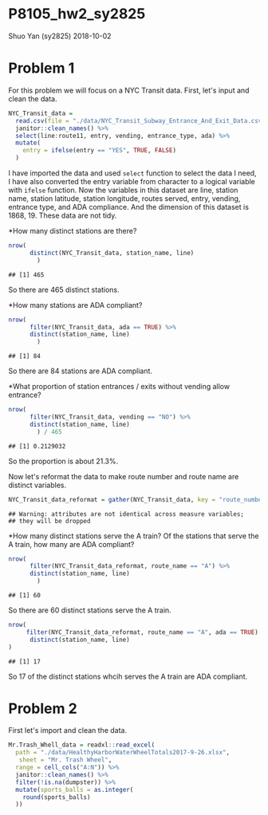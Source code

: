 P8105\_hw2\_sy2825
================
Shuo Yan (sy2825)
2018-10-02

Problem 1
=========

For this problem we will focus on a NYC Transit data. First, let's input and clean the data.

``` r
NYC_Transit_data = 
  read.csv(file = "./data/NYC_Transit_Subway_Entrance_And_Exit_Data.csv") %>%
  janitor::clean_names() %>%
  select(line:route11, entry, vending, entrance_type, ada) %>%
  mutate(
    entry = ifelse(entry == "YES", TRUE, FALSE)
  )
```

I have imported the data and used `select` function to select the data I need, I have also converted the entry variable from character to a logical variable with `ifelse` function. Now the variables in this dataset are line, station name, station latitude, station longitude, routes served, entry, vending, entrance type, and ADA compliance. And the dimension of this dataset is 1868, 19. These data are not tidy.

\*How many distinct stations are there?

``` r
nrow(
      distinct(NYC_Transit_data, station_name, line)
        )
```

    ## [1] 465

So there are 465 distinct stations.

\*How many stations are ADA compliant?

``` r
nrow(
      filter(NYC_Transit_data, ada == TRUE) %>%
      distinct(station_name, line)
        )
```

    ## [1] 84

So there are 84 stations are ADA compliant.

\*What proportion of station entrances / exits without vending allow entrance?

``` r
nrow(
      filter(NYC_Transit_data, vending == "NO") %>%
      distinct(station_name, line)
        ) / 465 
```

    ## [1] 0.2129032

So the proportion is about 21.3%.

Now let's reformat the data to make route number and route name are distinct variables.

``` r
NYC_Transit_data_reformat = gather(NYC_Transit_data, key = "route_number", value = "route_name", route1:route11)
```

    ## Warning: attributes are not identical across measure variables;
    ## they will be dropped

\*How many distinct stations serve the A train? Of the stations that serve the A train, how many are ADA compliant?

``` r
nrow(
      filter(NYC_Transit_data_reformat, route_name == "A") %>%
      distinct(station_name, line)
        )
```

    ## [1] 60

So there are 60 distinct stations serve the A train.

``` r
nrow(
     filter(NYC_Transit_data_reformat, route_name == "A", ada == TRUE) %>%
      distinct(station_name, line)
)
```

    ## [1] 17

So 17 of the distinct stations whcih serves the A train are ADA compliant.

Problem 2
=========

First let's import and clean the data.

``` r
Mr.Trash_Whell_data = readxl::read_excel(
  path = "./data/HealthyHarborWaterWheelTotals2017-9-26.xlsx",
   sheet = "Mr. Trash Wheel",
  range = cell_cols("A:N")) %>%
  janitor::clean_names() %>%
  filter(!is.na(dumpster)) %>%
  mutate(sports_balls = as.integer(
    round(sports_balls)
  ))
```
